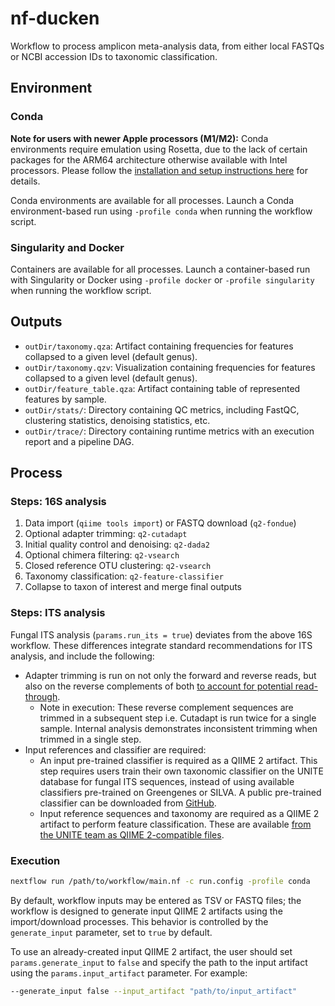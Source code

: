 # nf-ducken 
Workflow to process amplicon meta-analysis data, from either local FASTQs or NCBI accession IDs to taxonomic classification.

## Environment

### Conda

**Note for users with newer Apple processors (M1/M2):** Conda environments require emulation using Rosetta, due to the lack of certain packages for the ARM64 architecture otherwise available with Intel processors. Please follow the [installation and setup instructions here](https://support.apple.com/en-us/HT211861) for details.

Conda environments are available for all processes. Launch a Conda environment-based run using `-profile conda` when running the workflow script.

### Singularity and Docker

Containers are available for all processes. Launch a container-based run with Singularity or Docker using `-profile docker` or `-profile singularity` when running the workflow script.

## Outputs

* `outDir/taxonomy.qza`: Artifact containing frequencies for features collapsed to a given level (default genus).
* `outDir/taxonomy.qzv`: Visualization containing frequencies for features collapsed to a given level (default genus).
* `outDir/feature_table.qza`: Artifact containing table of represented features by sample.
* `outDir/stats/`: Directory containing QC metrics, including FastQC, clustering statistics, denoising statistics, etc.
* `outDir/trace/`: Directory containing runtime metrics with an execution report and a pipeline DAG.

## Process

### Steps: 16S analysis

1. Data import (`qiime tools import`) or FASTQ download (`q2-fondue`)
2. Optional adapter trimming: `q2-cutadapt`
3. Initial quality control and denoising: `q2-dada2`
4. Optional chimera filtering: `q2-vsearch`
5. Closed reference OTU clustering: `q2-vsearch` 
6. Taxonomy classification: `q2-feature-classifier`
7. Collapse to taxon of interest and merge final outputs

### Steps: ITS analysis

Fungal ITS analysis (`params.run_its = true`) deviates from the above 16S workflow. These differences integrate standard recommendations for ITS analysis, and include the following:
* Adapter trimming is run on not only the forward and reverse reads, but also on the reverse complements of both [to account for potential read-through](https://forum.qiime2.org/t/fungal-its-analysis-tutorial/7351).
  * Note in execution: These reverse complement sequences are trimmed in a subsequent step i.e. Cutadapt is run twice for a single sample. Internal analysis demonstrates inconsistent trimming when trimmed in a single step.
* Input references and classifier are required:
  * An input pre-trained classifier is required as a QIIME 2 artifact. This step requires users train their own taxonomic classifier on the UNITE database for fungal ITS sequences, instead of using available classifiers pre-trained on Greengenes or SILVA. A public pre-trained classifier can be downloaded from [GitHub](https://github.com/colinbrislawn/unite-train/releases).
  * Input reference sequences and taxonomy are required as a QIIME 2 artifact to perform feature classification. These are available [from the UNITE team as QIIME 2-compatible files](https://unite.ut.ee/repository.php).

### Execution

```bash
nextflow run /path/to/workflow/main.nf -c run.config -profile conda
```

By default, workflow inputs may be entered as TSV or FASTQ files; the workflow is designed to generate input QIIME 2 artifacts using the import/download processes. This behavior is controlled by the `generate_input` parameter, set to `true` by default.

To use an already-created input QIIME 2 artifact, the user should set `params.generate_input` to `false` and specify the path to the input artifact using the `params.input_artifact` parameter. For example:

```bash
--generate_input false --input_artifact "path/to/input_artifact"
```
